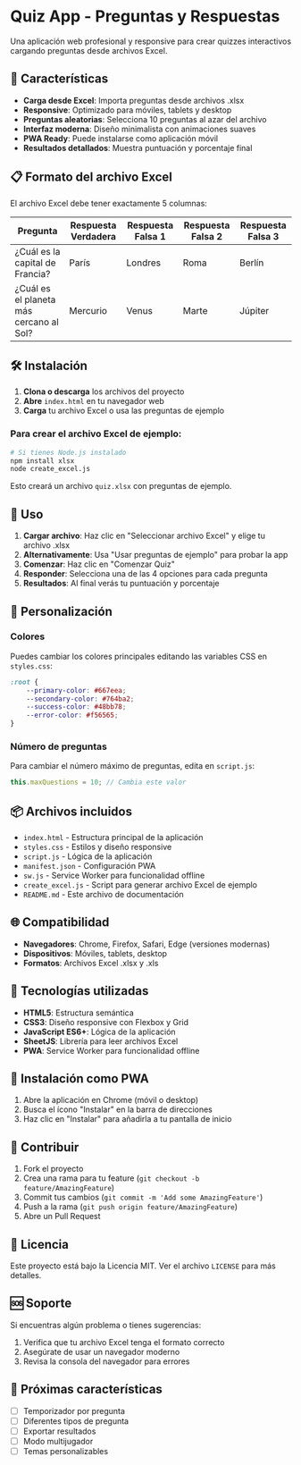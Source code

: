 # Quiz App - Preguntas y Respuestas

Una aplicación web profesional y responsive para crear quizzes interactivos cargando preguntas desde archivos Excel.

## 🚀 Características

- **Carga desde Excel**: Importa preguntas desde archivos .xlsx
- **Responsive**: Optimizado para móviles, tablets y desktop
- **Preguntas aleatorias**: Selecciona 10 preguntas al azar del archivo
- **Interfaz moderna**: Diseño minimalista con animaciones suaves
- **PWA Ready**: Puede instalarse como aplicación móvil
- **Resultados detallados**: Muestra puntuación y porcentaje final

## 📋 Formato del archivo Excel

El archivo Excel debe tener exactamente 5 columnas:

| Pregunta | Respuesta Verdadera | Respuesta Falsa 1 | Respuesta Falsa 2 | Respuesta Falsa 3 |
|----------|--------------------|--------------------|--------------------|--------------------|
| ¿Cuál es la capital de Francia? | París | Londres | Roma | Berlín |
| ¿Cuál es el planeta más cercano al Sol? | Mercurio | Venus | Marte | Júpiter |

## 🛠️ Instalación

1. **Clona o descarga** los archivos del proyecto
2. **Abre** `index.html` en tu navegador web
3. **Carga** tu archivo Excel o usa las preguntas de ejemplo

### Para crear el archivo Excel de ejemplo:

```bash
# Si tienes Node.js instalado
npm install xlsx
node create_excel.js
```

Esto creará un archivo `quiz.xlsx` con preguntas de ejemplo.

## 📱 Uso

1. **Cargar archivo**: Haz clic en "Seleccionar archivo Excel" y elige tu archivo .xlsx
2. **Alternativamente**: Usa "Usar preguntas de ejemplo" para probar la app
3. **Comenzar**: Haz clic en "Comenzar Quiz"
4. **Responder**: Selecciona una de las 4 opciones para cada pregunta
5. **Resultados**: Al final verás tu puntuación y porcentaje

## 🎨 Personalización

### Colores
Puedes cambiar los colores principales editando las variables CSS en `styles.css`:

```css
:root {
    --primary-color: #667eea;
    --secondary-color: #764ba2;
    --success-color: #48bb78;
    --error-color: #f56565;
}
```

### Número de preguntas
Para cambiar el número máximo de preguntas, edita en `script.js`:

```javascript
this.maxQuestions = 10; // Cambia este valor
```

## 📦 Archivos incluidos

- `index.html` - Estructura principal de la aplicación
- `styles.css` - Estilos y diseño responsive
- `script.js` - Lógica de la aplicación
- `manifest.json` - Configuración PWA
- `sw.js` - Service Worker para funcionalidad offline
- `create_excel.js` - Script para generar archivo Excel de ejemplo
- `README.md` - Este archivo de documentación

## 🌐 Compatibilidad

- **Navegadores**: Chrome, Firefox, Safari, Edge (versiones modernas)
- **Dispositivos**: Móviles, tablets, desktop
- **Formatos**: Archivos Excel .xlsx y .xls

## 🔧 Tecnologías utilizadas

- **HTML5**: Estructura semántica
- **CSS3**: Diseño responsive con Flexbox y Grid
- **JavaScript ES6+**: Lógica de la aplicación
- **SheetJS**: Librería para leer archivos Excel
- **PWA**: Service Worker para funcionalidad offline

## 📱 Instalación como PWA

1. Abre la aplicación en Chrome (móvil o desktop)
2. Busca el ícono "Instalar" en la barra de direcciones
3. Haz clic en "Instalar" para añadirla a tu pantalla de inicio

## 🤝 Contribuir

1. Fork el proyecto
2. Crea una rama para tu feature (`git checkout -b feature/AmazingFeature`)
3. Commit tus cambios (`git commit -m 'Add some AmazingFeature'`)
4. Push a la rama (`git push origin feature/AmazingFeature`)
5. Abre un Pull Request

## 📄 Licencia

Este proyecto está bajo la Licencia MIT. Ver el archivo `LICENSE` para más detalles.

## 🆘 Soporte

Si encuentras algún problema o tienes sugerencias:

1. Verifica que tu archivo Excel tenga el formato correcto
2. Asegúrate de usar un navegador moderno
3. Revisa la consola del navegador para errores

## 🎯 Próximas características

- [ ] Temporizador por pregunta
- [ ] Diferentes tipos de pregunta
- [ ] Exportar resultados
- [ ] Modo multijugador
- [ ] Temas personalizables